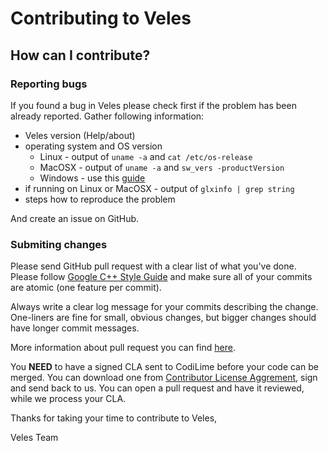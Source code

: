 # Contributing to Veles
## How can I contribute?
### Reporting bugs
If you found a bug in Veles please check first if the problem has been already
reported. Gather following information:
* Veles version (Help/about)
* operating system and OS version
  * Linux - output of `uname -a`  and `cat /etc/os-release`
  * MacOSX - output of `uname -a` and `sw_vers -productVersion`
  * Windows - use this [guide](https://support.microsoft.com/en-us/help/13443/windows-which-operating-system)
* if running on Linux or MacOSX - output of `glxinfo | grep string`
* steps how to reproduce the problem

And create an issue on GitHub.

### Submiting changes
Please send GitHub pull request with a clear list of what you've done. Please
follow [Google C++ Style
Guide](https://google.github.io/styleguide/cppguide.html) and make sure all of
your commits are atomic (one feature per commit).

Always write a clear log message for your commits describing the change.
One-liners are fine for small, obvious changes, but bigger changes should have
longer commit messages.

More information about pull request you can find
[here](https://guides.github.com/activities/contributing-to-open-source/#contributing).

You **NEED** to have a signed CLA sent to CodiLime before your code can be
merged. You can download one from [Contributor License
Aggrement](https://www.codisec.com/cla), sign and send back to us. You can
open a pull request and have it reviewed, while we process your CLA.

Thanks for taking your time to contribute to Veles,

Veles Team
